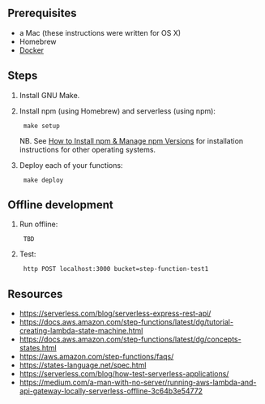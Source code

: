 Prerequisites
-------------

* a Mac (these instructions were written for OS X)
* Homebrew
* [Docker](https://www.docker.com)

Steps
-----

1. Install GNU Make.
1. Install npm (using Homebrew) and serverless (using npm):

        make setup

    NB. See [How to Install npm & Manage npm Versions](https://docs.npmjs.com/getting-started/installing-node)
    for installation instructions for other operating systems. 

1. Deploy each of your functions:

        make deploy


Offline development
-------------------

1. Run offline:

        TBD

1. Test:

        http POST localhost:3000 bucket=step-function-test1

Resources
---------

* https://serverless.com/blog/serverless-express-rest-api/
* https://docs.aws.amazon.com/step-functions/latest/dg/tutorial-creating-lambda-state-machine.html
* https://docs.aws.amazon.com/step-functions/latest/dg/concepts-states.html
* https://aws.amazon.com/step-functions/faqs/
* https://states-language.net/spec.html
* https://serverless.com/blog/how-test-serverless-applications/
* https://medium.com/a-man-with-no-server/running-aws-lambda-and-api-gateway-locally-serverless-offline-3c64b3e54772
